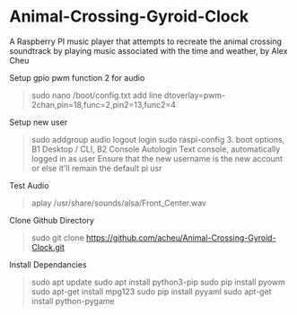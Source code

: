 # Animal-Crossing-Gyroid-Clock
A Raspberry PI music player that attempts to recreate the animal crossing soundtrack by playing music associated with the time and weather, by Alex Cheu


Setup gpio pwm function 2 for audio
>sudo nano /boot/config.txt
	add line dtoverlay=pwm-2chan,pin=18,func=2,pin2=13,func2=4 

Setup new user

>sudo addgroup <username> audio
>logout
>login
>sudo raspi-config
	3. boot options, B1 Desktop / CLI, B2 Console Autologin Text console, automatically logged in as <username> user
	Ensure that the new username is the new account or else it'll remain the default pi usr

Test Audio
>aplay /usr/share/sounds/alsa/Front_Center.wav


Clone Github Directory
>sudo git clone https://github.com/acheu/Animal-Crossing-Gyroid-Clock.git


Install Dependancies
>sudo apt update
>sudo apt install python3-pip
>sudo pip install pyowm
>sudo apt-get install mpg123
>sudo pip install pyyaml
>sudo apt-get install python-pygame


